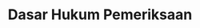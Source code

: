 ---
order: 0
title: Dasar Hukum Pemeriksaan
linkurl: https://kutt.it/joMGp1
fitur: resume
category: kup
topik: Pemeriksaan
type: word
modifiedTime: 20/01/2019
---